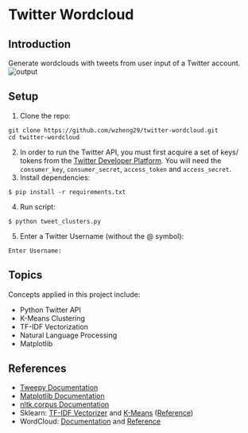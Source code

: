 # Twitter Wordcloud
## Introduction
Generate wordclouds with tweets from user input of a Twitter account.
![output](https://user-images.githubusercontent.com/36235827/120943503-45806500-c6fd-11eb-998a-22e5b8bf849c.png)

## Setup
1. Clone the repo:
```
git clone https://github.com/wzheng29/twitter-wordcloud.git
cd twitter-wordcloud
```
2. In order to run the Twitter API, you must first acquire a set of keys/ tokens from the [Twitter Developer Platform](https://developer.twitter.com/en). You will need the `consumer_key`, `consumer_secret`, `access_token` and `access_secret`.
3. Install dependencies:
```
$ pip install -r requirements.txt
```
4. Run script:
```
$ python tweet_clusters.py
```
5. Enter a Twitter Username (without the @ symbol):
```
Enter Username: 
```

## Topics
Concepts applied in this project include:
- Python Twitter API
- K-Means Clustering
- TF-IDF Vectorization
- Natural Language Processing
- Matplotlib

## References
- [Tweepy Documentation](https://docs.tweepy.org/en/latest/index.html)
- [Matplotlib Documentation](https://matplotlib.org/stable/contents.html)
- [nltk.corpus Documentation](https://www.nltk.org/api/nltk.corpus.html)
- Sklearn: [TF-IDF Vectorizer](https://scikit-learn.org/stable/modules/generated/sklearn.feature_extraction.text.TfidfVectorizer.html) and [K-Means](https://scikit-learn.org/stable/modules/generated/sklearn.cluster.KMeans.html) ([Reference](https://towardsdatascience.com/k-means-clustering-8e1e64c1561c))
- WordCloud: [Documentation](https://amueller.github.io/word_cloud/generated/wordcloud.WordCloud.html) and [Reference](https://www.datacamp.com/community/tutorials/wordcloud-python)
